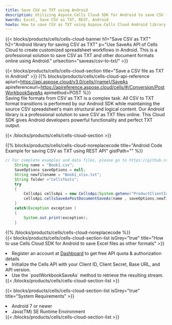 ```yaml
---
title: Save CSV as TXT using Android 
description: Utilizing Aspose.Cells Cloud SDK for Android to save CSV format file as TXT format file. 
kwords: Excel, Save CSV as TXT, REST, Android
howto: How to save CSV as TXT using Aspose.Cells Cloud Android library.
---
```



{{< blocks/products/cells/cells-cloud-banner h1="Save CSV as TXT" h2="Android library for saving CSV as TXT" p="Use SaveAs API of Cells Cloud to create customized spreadsheet workflows in Android. This is a professional solution to save CSV as TXT and other document formats online using Android." urlsection="saveas/csv-to-txt/" >}}

{{< blocks/products/cells/cells-cloud-section  title="Save a CSV file as TXT in Android" >}}
{{% blocks/products/cells/cells-cloud-api-reference  apiurl=https://api.aspose.cloud/v3.0/cells/{name}/SaveAs  apireferenceurl=https://apireference.aspose.cloud/cells/#/Conversion/PostWorkbookSaveAs  apimethod=POST %}}
<br/>
Saving file formats from CSV as TXT is a complex task. All CSV to TXT format transitions is performed by our Android SDK while maintaining the source CSV spreadsheet's main structural and logical content. Our Android library is a professional solution to save CSV as TXT files online. This Cloud SDK gives Android developers powerful functionality and perfect TXT output.

{{< /blocks/products/cells/cells-cloud-section >}}

{{% blocks/products/cells/cells-cloud-noreplacecode title="Android Code Example for saving CSV as TXT using REST API" gistPath="" %}}
  
```java
// For complete examples and data files, please go to https://github.com/aspose-cells-cloud/aspose-cells-cloud-android/
    String name = "Book1.csv";
    SaveOptions saveOptions = null;
    String newfilename = "Book1_xlsx.txt";
    String folder ="CellsTests";
    try
    {
        CellsApi cellsApi = new CellsApi(System.getenv("ProductClientId"), System.getenv("ProductClientSecret"));
        cellsApi.cellsSaveAsPostDocumentSaveAs(name , saveOptions,newfilename,false,false,folder,null,null,null,true);                       
    }
    catch(Exception exception )
    {
        System.out.print(exception);
    }
```
  
{{% /blocks/products/cells/cells-cloud-noreplacecode  %}}
<br/>
{{< blocks/products/cells/cells-cloud-section-list isGrey="true"  title="How to use Cells Cloud SDK for Android to save Excel files as other formats" >}}
<li>Register an account at <a href="https://dashboard.aspose.cloud/">Dashboard</a> to get free API quota & authorization details</li>
<li>Initialize the Cells API with your Client ID, Client Secret, Base URL, and API version.</li>
<li>Use the `postWorkbookSaveAs` method to retrieve the resulting stream.</li>
{{< /blocks/products/cells/cells-cloud-section-list >}}

{{< blocks/products/cells/cells-cloud-section-list isGrey="true"  title="System Requirements" >}}
<li>Android 7 or newer</li>
<li>Java(TM) SE Runtime Environment</li>
{{< /blocks/products/cells/cells-cloud-section-list >}}
